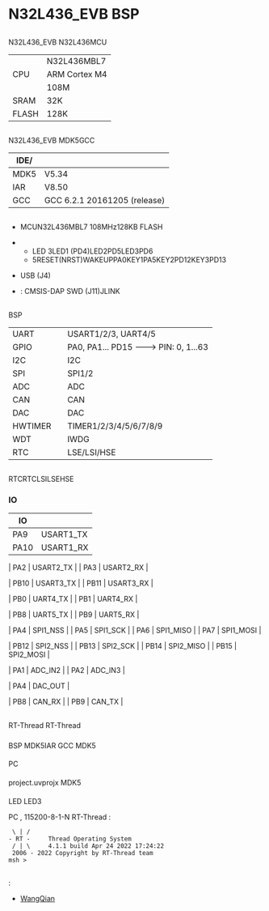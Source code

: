 # N32L436_EVB BSP 

## 

N32L436_EVB N32L436MCU

|       |           |
| --------- | ------------- |
|   | N32L436MBL7   |
| CPU       | ARM Cortex M4 |
|       | 108M          |
| SRAM  | 32K           |
| FLASH | 128K          |

## 

N32L436_EVB MDK5GCC

| IDE/ |                     |
| ---------- | ---------------------------- |
| MDK5       | V5.34                        |
| IAR        | V8.50                        |
| GCC        | GCC 6.2.1 20161205 (release) |

## 

- MCUN32L436MBL7 108MHz128KB FLASH
- 
  - LED 3LED1 (PD4)LED2PD5LED3PD6
  - 5RESET(NRST)WAKEUPPA0KEY1PA5KEY2PD12KEY3PD13

- USB (J4)
- :  CMSIS-DAP SWD (J11)JLINK

## 

 BSP 

|       |   |                                  |
| --------- | --------  | -------------------------------------|
| UART      |       | USART1/2/3, UART4/5                  |
| GPIO      |       | PA0, PA1... PD15 ---> PIN: 0, 1...63 |
| I2C       |       | I2C                              |
| SPI       |       | SPI1/2                               |
| ADC       |       | ADC                                  |
| CAN       |       | CAN                                  |
| DAC       |       | DAC                                  |
| HWTIMER   |       | TIMER1/2/3/4/5/6/7/8/9               |
| WDT       |       | IWDG                                 |
| RTC       |       | LSE/LSI/HSE                | 

## 

RTCRTCLSILSEHSE

### IO

| IO |  |
| ---- | -------------- |
| PA9  | USART1_TX      |
| PA10 | USART1_RX      |

| PA2  | USART2_TX      |
| PA3  | USART2_RX      |

| PB10 | USART3_TX      |
| PB11 | USART3_RX      |

| PB0  | UART4_TX       |
| PB1  | UART4_RX       |

| PB8  | UART5_TX       |
| PB9  | UART5_RX       |

| PA4  | SPI1_NSS       |
| PA5  | SPI1_SCK       |
| PA6  | SPI1_MISO      |
| PA7  | SPI1_MOSI      |

| PB12 | SPI2_NSS       |
| PB13 | SPI2_SCK       |
| PB14 | SPI2_MISO      |
| PB15 | SPI2_MOSI      |

| PA1  | ADC_IN2        |
| PA2  | ADC_IN3        |

| PA4  | DAC_OUT        |

| PB8  | CAN_RX         |
| PB9  | CAN_TX         |

## 

 RT-Thread  RT-Thread  

### 

 BSP  MDK5IAR GCC  MDK5 

#### 

 PC

#### 

 project.uvprojx  MDK5 

#### 

 LED LED3 

 PC , 115200-8-1-N RT-Thread :

```
 \ | /
- RT -     Thread Operating System
 / | \     4.1.1 build Apr 24 2022 17:24:22
 2006 - 2022 Copyright by RT-Thread team
msh >
```

## 



## 

:

- [WangQian](https://github.com/NationsHuanghanbin)
